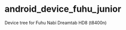 android_device_fuhu_junior
==========================

Device tree for Fuhu Nabi Dreamtab HD8 (t8400n)
